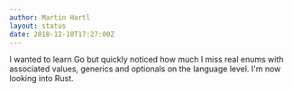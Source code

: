 ```yaml
---
author: Martin Hartl
layout: status
date: 2018-12-10T17:27:00Z
---
```

I wanted to learn Go but quickly noticed how much I miss real enums with associated values, generics and optionals on the language level. I'm now looking into Rust.
